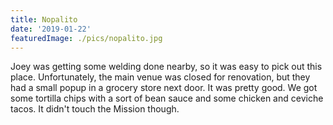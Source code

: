 ```yaml
---
title: Nopalito
date: '2019-01-22'
featuredImage: ./pics/nopalito.jpg
---
```


Joey was getting some welding done nearby, so it was easy to pick out this
place. Unfortunately, the main venue was closed for renovation, but they had a
small popup in a grocery store next door. It was pretty good. We got some
tortilla chips with a sort of bean sauce and some chicken and ceviche tacos. It
didn't touch the Mission though.
